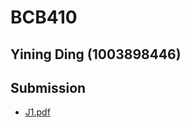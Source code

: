 # BCB410
## Yining Ding (1003898446)
## Submission
* [J1.pdf](https://github.com/helen307/BCB410/blob/master/DING_Y_J1.pdf)
